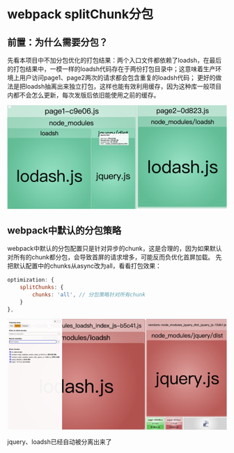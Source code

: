# webpack splitChunk分包

## 前置：为什么需要分包？
先看本项目中不加分包优化的打包结果：两个入口文件都依赖了loadsh，在最后的打包结果中，一模一样的loadsh代码存在于两份打包目录中；这意味着生产环境上用户访问page1、page2两次的请求都会包含重复的loadsh代码；
更好的做法是把loadsh抽离出来独立打包，这样也能有效利用缓存，因为这种库一般项目内都不会怎么更新，每次发版后依旧能使用之前的缓存。

![打包结果](md-imgs/image.png)

## webpack中默认的分包策略
webpack中默认的分包配置只是针对异步的chunk，这是合理的，因为如果默认对所有的chunk都分包，会导致首屏的请求增多，可能反而负优化首屏加载。
先把默认配置中的chunks从async改为all，看看打包效果：
```js
optimization: {
    splitChunks: {
        chunks: 'all', // 分包策略针对所有chunk
    }
},
```
![chunks: all](md-imgs/image-1.png)

jquery、loadsh已经自动被分离出来了